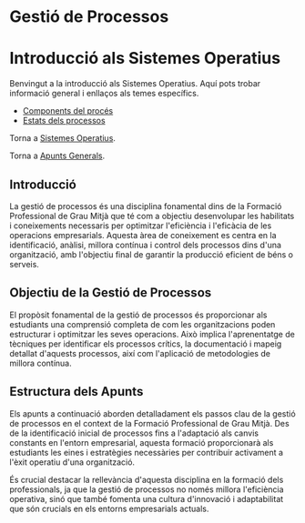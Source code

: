 # Gestió de Processos
# Introducció als Sistemes Operatius

Benvingut a la introducció als Sistemes Operatius. Aquí pots trobar informació general i enllaços als temes específics.

- [Components del procés](processos/02-components-del-proces.md)
- [Estats dels processos](processos/03-estats-processos.md)

Torna a [Sistemes Operatius](Sistemes-operatius.md).

Torna a [Apunts Generals](../README.md).

## Introducció

La gestió de processos és una disciplina fonamental dins de la Formació Professional de Grau Mitjà que té com a objectiu desenvolupar les habilitats i coneixements necessaris per optimitzar l'eficiència i l'eficàcia de les operacions empresarials. Aquesta àrea de coneixement es centra en la identificació, anàlisi, millora contínua i control dels processos dins d'una organització, amb l'objectiu final de garantir la producció eficient de béns o serveis.

## Objectiu de la Gestió de Processos

El propòsit fonamental de la gestió de processos és proporcionar als estudiants una comprensió completa de com les organitzacions poden estructurar i optimitzar les seves operacions. Això implica l'aprenentatge de tècniques per identificar els processos crítics, la documentació i mapeig detallat d'aquests processos, així com l'aplicació de metodologies de millora contínua.

## Estructura dels Apunts

Els apunts a continuació aborden detalladament els passos clau de la gestió de processos en el context de la Formació Professional de Grau Mitjà. Des de la identificació inicial de processos fins a l'adaptació als canvis constants en l'entorn empresarial, aquesta formació proporcionarà als estudiants les eines i estratègies necessàries per contribuir activament a l'èxit operatiu d'una organització.

És crucial destacar la rellevància d'aquesta disciplina en la formació dels professionals, ja que la gestió de processos no només millora l'eficiència operativa, sinó que també fomenta una cultura d'innovació i adaptabilitat que són crucials en els entorns empresarials actuals.
